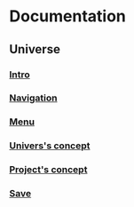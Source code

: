 # Documentation

## Universe

### [Intro](intro.md)

### [Navigation](navigation.md)

### [Menu](menu.md)

### [Univers's concept](universe_concept.md)

### [Project's concept](project_concept.md)

### [Save](save.md)
